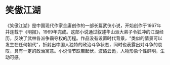 # 笑傲江湖

《笑傲江湖》是中国现代作家金庸创作的一部长篇武侠小说，开始创作于1967年并连载于《明报》，1969年完成。这部小说通过叙述华山派大弟子令狐冲的江湖经历，反映了武林各派争霸夺权的历程。作品没有设置时代背景，“类似的情景可以发生在任何朝代”，折射出中国人独特的政治斗争状态，同时也表露出对斗争的哀叹，具有一定的政治寓意。小说情节跌宕起伏，波谲云诡，人物形象个性鲜明，生动可感。
